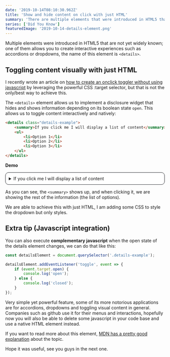 ```yaml
---
date: '2019-10-14T08:10:30.962Z'
title: 'Show and hide content on click with just HTML'
summary: 'There are multiple elements that were introduced in HTML5 that are not used/known enough, on this article we are going to be covering <details>, one powerful element that will hopefully introduce you to some new ways of handling specific UI toggling interactions such as accordions or dropdowns.'
series: ['Did You Know']
featuredImage: '2019-10-14-details-element.png'
---
```


<style>
.details-example {
    background: #ffffff;
    border: 1px solid #13161b;
    border-radius: 10px;
}

.details-example summary {
    padding: 10px;
}

.details-example[open] summary {
    border-bottom: 1px solid #13161b;
}

.details-example[open] ul {
    padding: 0;
    margin: 0;
}

.details-example[open] li {
    border-bottom: 1px solid #13161b;
    list-style: none;
    padding: 5px 15px;
}

.details-example[open] li:last-child {
    border-bottom: 0;
}

.details-example {
    margin-bottom: 10px;
}
</style>

Multiple elements were introduced in HTML5 that are not yet widely known; one of them allows you to create interactive experiences such as accordions or dropdowns, the name of this element is `<details>`.

## Toggling content visually with just HTML

I recently wrote an article on [how to create an onclick toggler without using javascript](/articles/2019/09/26/toggle-content-on-click-without-javascript) by leveraging the powerful CSS :target selector, but that is not the only/best way to achieve this.

The `<details>` element allows us to implement a disclosure widget that hides and shows information depending on its boolean state `open`. This allows us to toggle content interactively and natively:

```HTML
<details class="details-example">
    <summary>If you click me I will display a list of content</summary>
    <ul>
        <li>Option 1</li>
        <li>Option 2</li>
        <li>Option 3</li>
    </ul>
</details>
```

**Demo**

<details class="details-example">
    <summary>If you click me I will display a list of content</summary>
    <ul>
        <li>Option 1</li>
        <li>Option 2</li>
        <li>Option 3</li>
    </ul>
</details>

As you can see, the `<summary>` shows up, and when clicking it, we are showing the rest of the information (the list of options).

We are able to achieve this with just HTML, I am adding some CSS to style the dropdown but only styles.

## Extra tip (Javascript integration)

You can also execute **complementary javascript** when the open state of the details element changes, we can do that like this:

```javascript
const detailsElement = document.querySelector('.details-example');

detailsElement.addEventListener('toggle', event => {
    if (event.target.open) {
        console.log('open');
    } else {
        console.log('closed');
    }
});
```

Very simple yet powerful feature, some of its more notorious applications are for accordions, dropdowns and toggling visual content in general. Companies such as github use it for their menus and interactions, hopefully now you will also be able to delete some javascript in your code base and use a native HTML element instead.

If you want to read more about this element, [MDN has a pretty good explanation](https://developer.mozilla.org/en-US/docs/Web/HTML/Element/details) about the topic.

Hope it was useful, see you guys in the next one.

